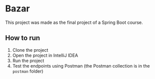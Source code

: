 # Bazar

This project was made as the final project of a Spring Boot course.

## How to run

1. Clone the project
2. Open the project in IntelliJ IDEA
3. Run the project
4. Test the endpoints using Postman (the Postman collection is in the `postman` folder)
